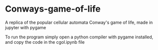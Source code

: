 # Conways-game-of-life
A replica of the popular cellular automata Conway's game of life, made in jupyter with pygame

To run the program simply open a python compiler with pygame installed, and copy the code in the cgol.ipynb file
